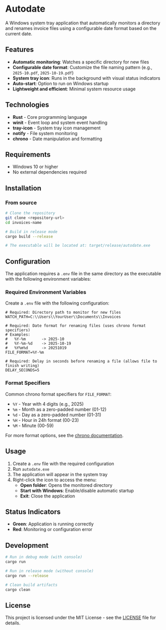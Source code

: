 # Autodate

A Windows system tray application that automatically monitors a directory and renames invoice files using a configurable date format based on the current date.

## Features

- **Automatic monitoring**: Watches a specific directory for new files
- **Configurable date format**: Customize the file naming pattern (e.g., `2025-10.pdf`, `2025-10-19.pdf`)
- **System tray icon**: Runs in the background with visual status indicators
- **Auto-start**: Option to run on Windows startup
- **Lightweight and efficient**: Minimal system resource usage

## Technologies

- **Rust** - Core programming language
- **winit** - Event loop and system event handling
- **tray-icon** - System tray icon management
- **notify** - File system monitoring
- **chrono** - Date manipulation and formatting

## Requirements

- Windows 10 or higher
- No external dependencies required

## Installation

### From source

```bash
# Clone the repository
git clone <repository-url>
cd invoices-name

# Build in release mode
cargo build --release

# The executable will be located at: target/release/autodate.exe
```

## Configuration

The application requires a `.env` file in the same directory as the executable with the following environment variables:

### Required Environment Variables

Create a `.env` file with the following configuration:

```env
# Required: Directory path to monitor for new files
WATCH_PATH=C:\\Users\\YourUser\\Documents\\Invoices

# Required: Date format for renaming files (uses chrono format specifiers)
# Examples:
#   %Y-%m       -> 2025-10
#   %Y-%m-%d    -> 2025-10-19
#   %Y%m%d      -> 20251019
FILE_FORMAT=%Y-%m

# Required: Delay in seconds before renaming a file (allows file to finish writing)
DELAY_SECONDS=5
```

### Format Specifiers

Common chrono format specifiers for `FILE_FORMAT`:
- `%Y` - Year with 4 digits (e.g., 2025)
- `%m` - Month as a zero-padded number (01-12)
- `%d` - Day as a zero-padded number (01-31)
- `%H` - Hour in 24h format (00-23)
- `%M` - Minute (00-59)

For more format options, see the [chrono documentation](https://docs.rs/chrono/latest/chrono/format/strftime/index.html).

## Usage

1. Create a `.env` file with the required configuration
2. Run `autodate.exe`
3. The application will appear in the system tray
4. Right-click the icon to access the menu:
   - **Open folder**: Opens the monitored directory
   - **Start with Windows**: Enable/disable automatic startup
   - **Exit**: Close the application

## Status Indicators

- **Green**: Application is running correctly
- **Red**: Monitoring or configuration error

## Development

```bash
# Run in debug mode (with console)
cargo run

# Run in release mode (without console)
cargo run --release

# Clean build artifacts
cargo clean
```

## License

This project is licensed under the MIT License - see the [LICENSE](LICENSE) file for details.
